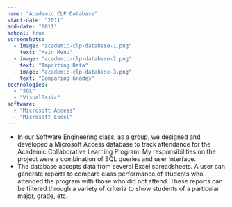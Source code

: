 ```yaml
---
name: "Academic CLP Database"
start-date: "2011"
end-date: "2011"
school: true
screenshots:
  - image: "academic-clp-database-1.png"
    text: "Main Menu"
  - image: "academic-clp-database-2.png"
    text: "Importing Data"
  - image: "academic-clp-database-3.png"
    text: "Comparing Grades"
technologies:
  - "SQL"
  - "VisualBasic"
software:
  - "Microsoft Access"
  - "Microsoft Excel"
---
```

+ In our Software Engineering class, as a group, we designed and developed a Microsoft Access database to track attendance for the Academic Collaborative Learning Program. My responsibilities on the project were a combination of SQL queries and user interface.
+ The database accepts data from several Excel spreadsheets. A user can generate reports to compare class performance of students who attended the program with those who did not attend. These reports can be filtered through a variety of criteria to show students of a particular major, grade, etc.
